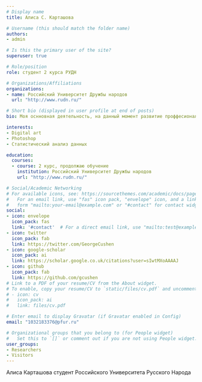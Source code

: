 ```yaml
---
# Display name
title: Алиса С. Карташова 

# Username (this should match the folder name)
authors:
- admin

# Is this the primary user of the site?
superuser: true

# Role/position
role: студент 2 курса РУДН

# Organizations/Affiliations
organizations:
- name: Российский Университет Дружбы народов 
  url: "http://www.rudn.ru/"

# Short bio (displayed in user profile at end of posts)
bio: Моя оснновная деятельность, на данный момент развитие проффесиональных навыков.

interests:
- Digital art
- Photoshop
- Статистический анализ данных

education:
  courses:
  - course: 2 курс, продолжаю обучение
    institution: Российский Университет Дружбы народов
    url: "http://www.rudn.ru/"

# Social/Academic Networking
# For available icons, see: https://sourcethemes.com/academic/docs/page-builder/#icons
#   For an email link, use "fas" icon pack, "envelope" icon, and a link in the
#   form "mailto:your-email@example.com" or "#contact" for contact widget.
social:
- icon: envelope
  icon_pack: fas
  link: '#contact'  # For a direct email link, use "mailto:test@example.org".
- icon: twitter
  icon_pack: fab
  link: https://twitter.com/GeorgeCushen
- icon: google-scholar
  icon_pack: ai
  link: https://scholar.google.co.uk/citations?user=sIwtMXoAAAAJ
- icon: github
  icon_pack: fab
  link: https://github.com/gcushen
# Link to a PDF of your resume/CV from the About widget.
# To enable, copy your resume/CV to `static/files/cv.pdf` and uncomment the lines below.
# - icon: cv
#   icon_pack: ai
#   link: files/cv.pdf

# Enter email to display Gravatar (if Gravatar enabled in Config)
email: "1032183376@pfur.ru"

# Organizational groups that you belong to (for People widget)
#   Set this to `[]` or comment out if you are not using People widget.
user_groups:
- Researchers
- Visitors
---
```


Алиса Карташова студент Российского Университета Русского Народа
